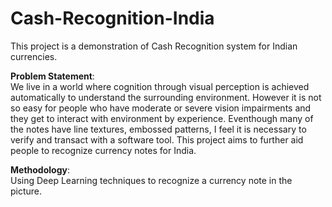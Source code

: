 # Cash-Recognition-India
This project is a demonstration of Cash Recognition system for Indian currencies.

**Problem Statement**:       
    We live in a world where cognition through visual perception is achieved automatically to understand the surrounding environment. However it is not so easy for people who have moderate or severe vision impairments and they get to interact with environment by experience. Eventhough many of the notes have line textures, embossed patterns, I feel it is necessary to verify and transact with a software tool. This project aims to further aid people to recognize currency notes for India.

**Methodology**:       
   Using Deep Learning techniques to recognize a currency note in the picture.
